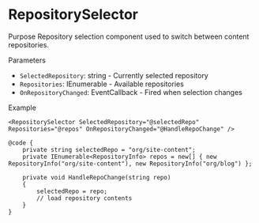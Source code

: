 # RepositorySelector

Purpose
Repository selection component used to switch between content repositories.

Parameters
- `SelectedRepository`: string - Currently selected repository
- `Repositories`: IEnumerable<RepositoryInfo> - Available repositories
- `OnRepositoryChanged`: EventCallback<string> - Fired when selection changes

Example
```razor
<RepositorySelector SelectedRepository="@selectedRepo" Repositories="@repos" OnRepositoryChanged="@HandleRepoChange" />

@code {
    private string selectedRepo = "org/site-content";
    private IEnumerable<RepositoryInfo> repos = new[] { new RepositoryInfo("org/site-content"), new RepositoryInfo("org/blog") };

    private void HandleRepoChange(string repo)
    {
        selectedRepo = repo;
        // load repository contents
    }
}
```
